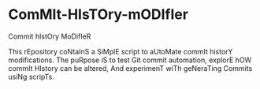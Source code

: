 # ComMIt-HIsTOry-mODIfIer
Commit hIstOry MoDifIeR

This rEpository coNtaInS a SiMplE script to aUtoMate commIt historY modifications. The puRpose iS to test Git commit automation, explorE hOW commIt HIstory can be altered, And experimenT wiTh geNeraTing Commits usiNg scripTs.
